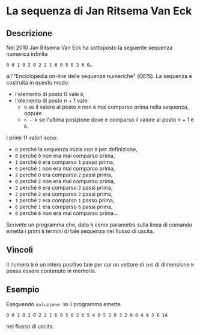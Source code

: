 La sequenza di Jan Ritsema Van Eck
==================================

Descrizione
-----------

Nel 2010 Jan Ritsema Van Eck ha sottoposto la seguente sequenza numerica
infinita

    0 0 1 0 2 0 2 2 1 6 0 5 0 2 6 0…

all'"Enciclopedia on-line delle sequenze numeriche" (*OEIS*). La sequenza è
costruita in questo modo:

- l'elemento di posto 0 vale `0`,
- l'elemento di posto *n* + 1 vale:
    - `0` se il valore al posto *n* non è mai comparso prima nella sequenza, oppure
	- `n - k` se l'ultima posizione dove è comparso il valore al posto *n* + 1 è *k*.

I primi 11 valori sono:

- `0` perché la sequenza inizia con `0` per definizione,
- `0` perché `0` non era mai comparso prima,
- `1` perché `0` era comparso `1` passo prima,
- `0` perché `1` non era mai comparso prima,
- `2` perché `0` era comparso `2` passi prima,
- `0` perché `2` non era mai comparso prima,
- `2` perché `0` era comparso `2` passi prima,
- `2` perché `2` era comparso `2` passi prima,
- `1` perché `2` era comparso `1` passo prima,
- `6` perché `1` era comparso `6` passi prima,
- `0` perché `6` non era mai comparso prima…

Scrivete un programma che, dato `N` come parametro sulla linea di comando emetta
i primi `N` termini di tale sequenza nel flusso di uscita.

Vincoli
-------

Il numero `N` è un intero positivo tale per cui un vettore di `int` di
dimensione `N` possa essere contenuto in memoria.

Esempio
-------

Eseguendo `soluzione 30` il programma emette

    0 0 1 0 2 0 2 2 1 6 0 5 0 2 6 5 4 0 5 3 0 3 2 9 0 4 9 3 6 14

nel flusso di uscita.
